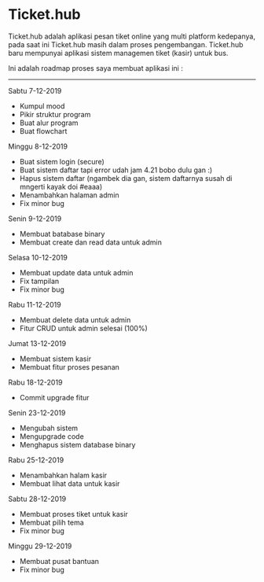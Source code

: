 # Ticket.hub

Ticket.hub adalah aplikasi pesan tiket online yang multi platform kedepanya, pada saat ini Ticket.hub masih dalam proses pengembangan. Ticket.hub baru mempunyai aplikasi sistem managemen tiket (kasir) untuk bus.



Ini adalah roadmap proses saya membuat aplikasi ini :
____________________________________________________________
Sabtu 7-12-2019
- Kumpul mood
- Pikir struktur program
- Buat alur program
- Buat flowchart

Minggu 8-12-2019
- Buat sistem login (secure)
- Buat sistem daftar tapi error udah jam 4.21 bobo dulu gan :)
- Hapus sistem daftar (ngambek dia gan, sistem daftarnya susah di mngerti kayak doi #eaaa)
- Menambahkan halaman admin
- Fix minor bug

Senin 9-12-2019
- Membuat batabase binary
- Membuat create dan read data untuk admin

Selasa 10-12-2019
- Membuat update data untuk admin
- Fix tampilan
- Fix minor bug

Rabu 11-12-2019
- Membuat delete data untuk admin
- Fitur CRUD untuk admin selesai (100%)

Jumat 13-12-2019
- Membuat sistem kasir
- Membuat fitur proses pesanan

Rabu 18-12-2019
- Commit upgrade fitur

Senin 23-12-2019
- Mengubah sistem
- Mengupgrade code
- Menghapus sistem database binary

Rabu 25-12-2019
- Menambahkan halam kasir
- Membuat lihat data untuk kasir

Sabtu 28-12-2019
- Membuat proses tiket untuk kasir
- Membuat pilih tema
- Fix minor bug

Minggu 29-12-2019
- Membuat pusat bantuan
- Fix minor bug